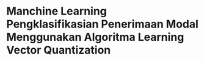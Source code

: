 # Manchine Learning Pengklasifikasian Penerimaan Modal Menggunakan Algoritma Learning Vector Quantization
